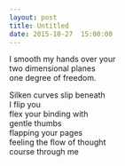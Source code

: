 ```yaml
---
layout: post
title: Untitled
date: 2015-10-27  15:00:00
---
```


I smooth my hands over your     
two dimensional planes    
one degree of freedom.     
     
Silken curves slip beneath    
I flip you    
flex your binding with     
gentle thumbs     
flapping your pages     
feeling the flow of thought     
course through me     
